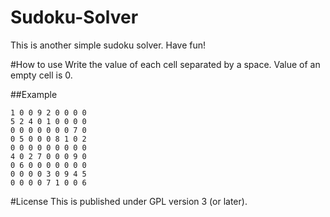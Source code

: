 Sudoku-Solver
=============

This is another simple sudoku solver. Have fun!

#How to use
Write the value of each cell separated by a space. Value of an empty cell is 0.

##Example
`````
1 0 0 9 2 0 0 0 0
5 2 4 0 1 0 0 0 0
0 0 0 0 0 0 0 7 0
0 5 0 0 0 8 1 0 2
0 0 0 0 0 0 0 0 0
4 0 2 7 0 0 0 9 0
0 6 0 0 0 0 0 0 0
0 0 0 0 3 0 9 4 5
0 0 0 0 7 1 0 0 6
`````

#License
This is  published under GPL version 3 (or later).

